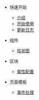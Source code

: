 <!-- 侧边栏 -->

- 快速开始

  - [介绍](base-quickstart.md)
  - [开始使用](base-usage.md)
  - [更新日志](change-log.md)

- 组件

  - [柱状图](chart-bar.md)

- 区块

  - [属性配置](setting-demo.md)

- 页面模板

  - [事件处理](event-demo.md)
